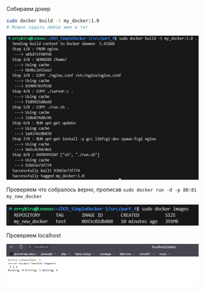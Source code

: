 Собираем докер
``` bash
sudo docker build -t my_docker:1.0
# Можно задать любое имя и тег
```
![docker build](images/build_docker.png)

Проверяем что собралось верно, прописав `sudo docker run -d -p 80:81 my_new_docker`

![новый образ](images/new_image.png)

Проверяем localhost

![localhost/status](images/localhost_status.png)